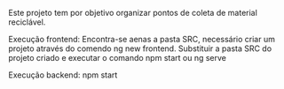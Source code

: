 Este projeto tem por objetivo organizar pontos de coleta de material reciclável.

Execução frontend: Encontra-se aenas a pasta SRC, necessário criar um projeto através do comendo ng new frontend. Substituir a pasta SRC do projeto criado e executar o comando npm start ou ng serve

Execução backend: npm start
